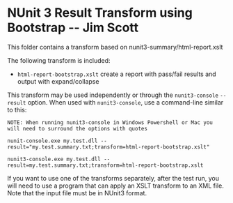 # NUnit 3 Result Transform using Bootstrap -- Jim Scott

This folder contains a transform based on nunit3-summary/html-report.xslt

The following transform is included:

* `html-report-bootstrap.xslt` create a report with pass/fail results and output with expand/collapse


This transform may be used independently or through the `nunit3-console` `--result` option. When used with `nunit3-console`, use a command-line similar to this:

```
NOTE: When running nunit3-console in Windows Powershell or Mac you will need to surround the options with quotes

nunit-console.exe my.test.dll --result="my.test.summary.txt;transform=html-report-bootstrap.xslt"
```

```
nunit3-console.exe my.test.dll --result=my.test.summary.txt;transform=html-report-bootstrap.xslt
```

If you want to use one of the transforms separately, after the test run, you will need to use a program that can apply an XSLT transform to an XML file. Note that the input file must be in NUnit3 format.
